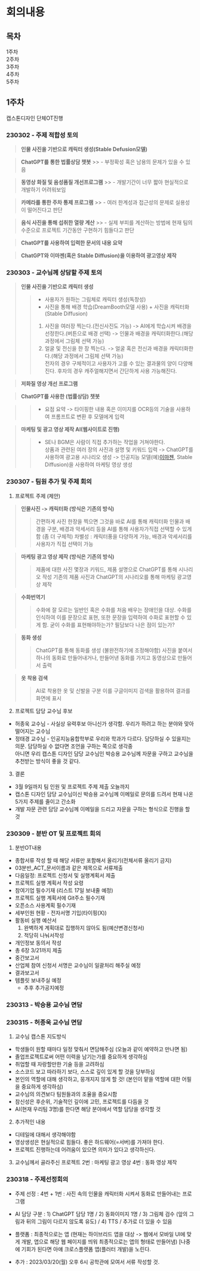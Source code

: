 # 회의내용

## 목차
  1주차   
  2주차   
  3주차   
  4주차   
  5주차   

## 1주차
  캡스톤디자인 단체OT진행

### 230302 - 주제 적합성 토의
  > __인물 사진을 기반으로 캐릭터 생성(Stable Defusion모델)__

  > __ChatGPT를 통한 법률상담 챗봇__
    >>  - 부정확성 혹은 남용의 문제가 있을 수 있음

  > __동영상 화질 및 음성품질 개선프로그램__
    >>  - 개발기간이 너무 짧아 현실적으로 개발하기 어려워보임

  > __카메라를 통한 주차 통제 프로그램__
    >>  - 여러 한계성과 접근성의 문제로 실용성이 떨어진다고 판단

  > __음식 사진을 통해 섭취한 열량 계산__
    >>  - 실제 부피를 계산하는 방법에 현재 팀의 수준으로 프로젝트 기간동안 구현하기 힘들다고 판단

  > __ChatGPT를 사용하여 입력한 문서의 내용 요약__

  > __ChatGPT와 이마젠(혹은 Stable Diffusion)을 이용하여 광고영상 제작__

### 230303 - 교수님께 상담할 주제 토의
  > __인물 사진을 기반으로 캐릭터 생성__   
  >>  - 사용자가 원하는 그림체로 캐릭터 생성(독창성)
  >>  - 사진을 통해 배경 학습(DreamBooth모델 사용) + 사진을 캐릭터화(Stable Diffusion)
  >>  1. 사진을 여러장 찍는다.(전신사진도 가능) -> AI에게 학습시켜 배경을 선정한다.(버튼으로 배경 선택) -> 인물과 배경을 캐릭터화한다.(해당 과정에서 그림체 선택 가능)
  >>  2. 얼굴 및 전신을 한 장 찍는다. -> 얼굴 혹은 전신과 배경을 캐릭터화한다.(해당 과정에서 그림체 선택 가능)   
  >>  전자의 경우 구체적이고 사용자가 고를 수 있는 결과물의 양이 다양해진다. 후자의 경우 캐주얼해지면서 간단하게 사용 가능해진다.

  > __저화질 영상 개선 프로그램__

  > __ChatGPT를 사용한 (법률상담) 챗봇__

  >>  - 요점 요약 -> 타이핑한 내용 혹은 이미지를 OCR등의 기술을 사용하여 프롬프트로 변환 후 모델에게 입력

  > __마케팅 및 광고 영상 제작 AI(웹사이트로 진행)__   
  >>  - SE나 BGM은 사람이 직접 추가하는 작업을 거쳐야한다.   
  >>  상품과 관련된 여러 장의 사진과 설명 및 키워드 입력 -> ChatGPT를 사용하여 광고용 시나리오 생성 -> 인공지능 모델(예)[이마젠](https://www.aitimes.com/news/articleView.html?idxno=147178), Stable Diffusion)을 사용하여 마케팅 영상 생성


### 230307 - 팀원 추가 및 주제 회의
  1. 프로젝트 주제 (제안)
  > __인물사진 -> 캐릭터화 (방식은 기존의 방식)__
  >> 간편하게 사진 한장을 찍으면 그것을 바로 AI를 통해 캐릭터화
  >> 인물과 배경을 구분, 배경과 악세서리 등을 AI를 통해 사용자가직접 선택할 수 있게함 (좀 더 구체적)
  >> 차별성 : 캐릭터풍을 다양하게 가능, 배경과 악세서리를 사용자가 직접 선택이 가능 

  > __마케팅 광고 영상 제작 (방식은 기존의 방식)__
  >> 제품에 대한 사진 몇장과 키워드, 제품 설명으로 ChatGPT를 통해 시나리오 작성 기존의 제품 사진과 ChatGPT의 시나리오를 통해 마케팅 광고영상 제작 

  > __수화번역기__
  >> 수화에 잘 모르는 일반인 혹은 수화를 처음 배우는 장애인을 대상. 수화를 인식하여 이를 문장으로 표현, 또한 문장을 입력하여 수화로 표현할 수 있게 함. 
  >> 굳이 수화를 표현해야하는가? 필담보다 나은 점이 있는가?

  > __동화 생성__
  >> ChatGPT를 통해 동화를 생성 (불완전하기에 조정해야함) 사진을 붙여서 하나의 동화로 만들어내거나, 만들어낸 동화를 가지고 동영상으로 만들어서 출력 

  > __옷 착용 검색__
  >> AI로 착용한 옷 및 신발을 구분 이를 구글이미지 검색을 활용하여 결과를 화면에 표시 

  2. 프로젝트 담당 교수님 후보
  * 허종욱 교수님 - 사실상 유력후보 아니신가 생각함. 우리가 하려고 하는 분야와 맞아 떨어지는 교수님
  * 정태경 교수님 - 인공지능융합학부로 우리와 학과가 다르다. 담당하실 수 있을지는 의문. 담당하실 수 없다면 조언을 구하는 쪽으로 생각중   
  아니면 우리 캡스톤 디자인 담당 교수님인 박승용 교수님께 자문을 구하고 교수님을 추천받는 방식이 좋을 것 같다. 

  3. 결론 
  * 3월 9일까지 팀 인원 및 프로젝트 주제 제출 오늘까지
  * 캡스톤 디자인 담당 교수님이신 박승용 교수님께 이메일로 문의를 드려서 현재 나온 5가지 주제를 줄이고 간소화
  * 개발 자문 관련 담당 교수님께 이메일을 드리고 자문을 구하는 형식으로 진행을 할 것


### 230309 - 분반 OT 및 프로젝트 회의
  1. 분반OT내용
  - 종합서류 작성 할 때 해당 서류만 포함해서 올리기(전체서류 올리기 금지)
  - 03분반_ACT_문서이름과 같은 제목으로 서류제출
  - 다음일정: 프로젝트 신청서 및 실행계획서 제출
  - 프로젝트 실행 계획서 작성 요령
  - 참여기업 필수기재 (리스트 17일 보내줄 예정)
  - 프로젝트 실행 계획서에 Git주소 필수기재
  - 오픈소스 사용계획 필수기재
  - 세부인원 현황 - 전자서명 기입(타이핑(X))
  - 활동비 실행 예산서 
    1) 완벽하게 계획대로 집행하지 않아도 됨(예산변경신청서)
    2) 적당히 나눠서작성
  - 개인정보 동의서 작성
  - 총 6장 3/21까지 제출
  - 중간보고서
  - 산업체 참여 신청서 서명은 교수님이 일괄처리 해주실 예정
  - 결과보고서
  - 템플릿 보내주실 예정
    + 추후 추가공지예정
  
### 230313 - 박승용 교수님 면담


### 230315 - 허종욱 교수님 면담
1. 교수님 캡스톤 지도방식
- 학생들이 원할 때마다 일정 맞춰서 면담해주심 (오늘과 같이 예약하고 만나면 됨)
- 졸업프로젝트로써 어떤 이력을 남기는가를 중요하게 생각하심
- 취업할 때 자랑할만한 기술 등을 고려하심
- 소스코드 보고 따라하기 보다, 스스로 깊이 있게 할 것을 당부하심
- 본인의 역할에 대해 생각하고, 뭉개지지 않게 할 것! (본인이 맡을 역할에 대한 어필을 중요하게 생각하심)
- 교수님의 의견보다 팀원들과의 조율을 중요시함
- 참신성은 후순위, 기술적인 깊이에 고민, 프로젝트를 다듬을 것
- AI(현재 우리팀 3명)를 한다면 해당 분야에서 역할 담당을 생각할 것

2. 추가적인 내용
- 디테일에 대해서 생각해야함
- 영상생성은 현실적으로 힘들다. 좋은 하드웨어(=서버)를 가져야 한다.
- 프로젝트 진행하는데 어려움이 있으면 의미가 있다고 생각하신다.

3. 교수님께서 골라주신 프로젝트
2번 : 마케팅 광고 영상 
4번 : 동화 영상 제작

### 230318 - 주제선정회의

- 주제 선정 : 4번 + 1번 : 사진 속의 인물을 캐릭터화 시켜서 동화로 만들어내는 프로그램
- AI 담당 구분 : 1) ChatGPT 담당 1명 / 2) 동화이미지 1명 / 3) 그림체 검수 (앞의 그림과 뒤의 그림이 다르지 않도록 유도) / 4) TTS / 추가로 더 있을 수 있음
- 플랫폼 : 최종적으로는 앱 (현재는 하이브리드 앱을 대상 -> 웹에서 모바일 UI에 맞게 개발, 앱으로 해당 웹 페이지를 띄워 최종적으로는 앱의 형태로 만들어냄) [나중에 기회가 된다면 아얘 크로스플랫폼 앱(플러터 개발)을 노린다.

- 추가 : 2023/03/20(월) 오후 6시 공학관에 모여서 서류 작성할 것.
